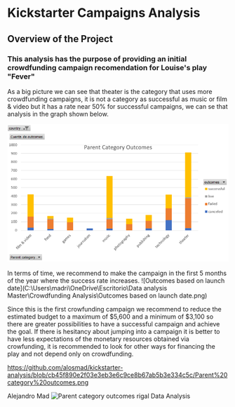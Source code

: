 # Kickstarter Campaigns Analysis
## Overview of the Project
### This analysis has the purpose of providing an initial crowdfunding campaign recomendation for Louise's play **"Fever"**


As a big picture we can see that theater is the category that uses more crowdfunding campaigns, it is not a category as successful as music or film & video but it has a rate near 50% for successful campaigns, we can se that analysis in the graph shown below.

![image](https://github.com/alosmad/kickstarter-analysis/blob/main/Parent%20category%20outcomes.png)

In terms of time, we recommend to make the campaign in the first 5 months of the year where the success rate increases.
![Outcomes based on launch date](C:\Users\madri\OneDrive\Escritorio\Data analysis Master\Crowdfunding Analysis\Outcomes based on launch date.png)

Since this is the first crowfunding campaign  we recommend to reduce the estimated budget to a maximum of $5,600 and a minimum of $3,100 so there are greater possibilities to have a successful campaign and achieve the goal. If there is hesitancy about jumping into a campaign it is better to have less expectations of the monetary resources obtained via crowfunding, it is recommended to look for other ways for financing the play and not depend only on crowdfunding.

https://github.com/alosmad/kickstarter-analysis/blob/cb45f890e2f03e3eb3e6c9ce8b67ab5b3e334c5c/Parent%20category%20outcomes.png


Alejandro Mad
![Parent category outcomes](https://user-images.githubusercontent.com/78031156/192672315-740c87da-6cc6-4ba5-bfa8-9c145af14f48.png)
rigal
Data Analysis

